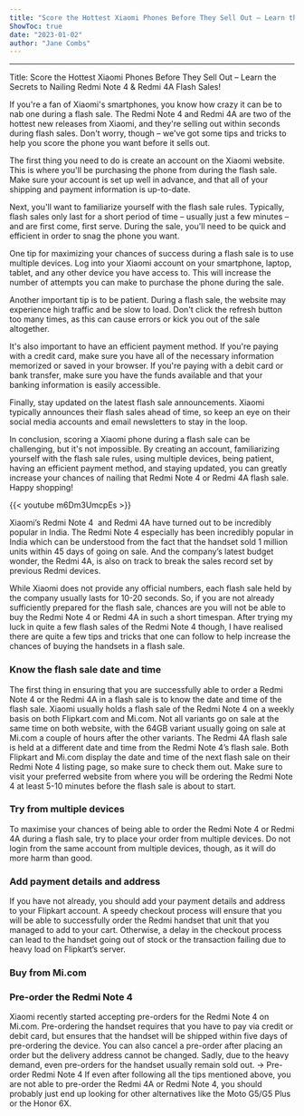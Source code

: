 ```yaml
---
title: "Score the Hottest Xiaomi Phones Before They Sell Out – Learn the Secrets to Nailing Redmi Note 4 & Redmi 4A Flash Sales!"
ShowToc: true 
date: "2023-01-02"
author: "Jane Combs"
---
```

*****
Title: Score the Hottest Xiaomi Phones Before They Sell Out – Learn the Secrets to Nailing Redmi Note 4 & Redmi 4A Flash Sales!

If you're a fan of Xiaomi's smartphones, you know how crazy it can be to nab one during a flash sale. The Redmi Note 4 and Redmi 4A are two of the hottest new releases from Xiaomi, and they're selling out within seconds during flash sales. Don't worry, though – we've got some tips and tricks to help you score the phone you want before it sells out.

The first thing you need to do is create an account on the Xiaomi website. This is where you'll be purchasing the phone from during the flash sale. Make sure your account is set up well in advance, and that all of your shipping and payment information is up-to-date.

Next, you'll want to familiarize yourself with the flash sale rules. Typically, flash sales only last for a short period of time – usually just a few minutes – and are first come, first serve. During the sale, you'll need to be quick and efficient in order to snag the phone you want.

One tip for maximizing your chances of success during a flash sale is to use multiple devices. Log into your Xiaomi account on your smartphone, laptop, tablet, and any other device you have access to. This will increase the number of attempts you can make to purchase the phone during the sale.

Another important tip is to be patient. During a flash sale, the website may experience high traffic and be slow to load. Don't click the refresh button too many times, as this can cause errors or kick you out of the sale altogether.

It's also important to have an efficient payment method. If you're paying with a credit card, make sure you have all of the necessary information memorized or saved in your browser. If you're paying with a debit card or bank transfer, make sure you have the funds available and that your banking information is easily accessible.

Finally, stay updated on the latest flash sale announcements. Xiaomi typically announces their flash sales ahead of time, so keep an eye on their social media accounts and email newsletters to stay in the loop.

In conclusion, scoring a Xiaomi phone during a flash sale can be challenging, but it's not impossible. By creating an account, familiarizing yourself with the flash sale rules, using multiple devices, being patient, having an efficient payment method, and staying updated, you can greatly increase your chances of nailing that Redmi Note 4 or Redmi 4A flash sale. Happy shopping!

{{< youtube m6Dm3UmcpEs >}} 



Xiaomi’s Redmi Note 4  and Redmi 4A have turned out to be incredibly popular in India. The Redmi Note 4 especially has been incredibly popular in India which can be understood from the fact that the handset sold 1 million units within 45 days of going on sale. And the company’s latest budget wonder, the Redmi 4A, is also on track to break the sales record set by previous Redmi devices.

While Xiaomi does not provide any official numbers, each flash sale held by the company usually lasts for 10-20 seconds. So, if you are not already sufficiently prepared for the flash sale, chances are you will not be able to buy the Redmi Note 4 or Redmi 4A in such a short timespan. After trying my luck in quite a few flash sales of the Redmi Note 4 though, I have realised there are quite a few tips and tricks that one can follow to help increase the chances of buying the handsets in a flash sale.

 
### Know the flash sale date and time


The first thing in ensuring that you are successfully able to order a Redmi Note 4 or the Redmi 4A in a flash sale is to know the date and time of the flash sale.
Xiaomi usually holds a flash sale of the Redmi Note 4 on a weekly basis on both Flipkart.com and Mi.com. Not all variants go on sale at the same time on both website, with the 64GB variant usually going on sale at Mi.com a couple of hours after the other variants. The Redmi 4A flash sale is held at a different date and time from the Redmi Note 4’s flash sale.
Both Flipkart and Mi.com display the date and time of the next flash sale on their Redmi Note 4 listing page, so make sure to check them out. Make sure to visit your preferred website from where you will be ordering the Redmi Note 4 at least 5-10 minutes before the flash sale is about to start.

 
### Try from multiple devices


To maximise your chances of being able to order the Redmi Note 4 or Redmi 4A during a flash sale, try to place your order from multiple devices. Do not login from the same account from multiple devices, though, as it will do more harm than good.

 
### Add payment details and address


If you have not already, you should add your payment details and address to your Flipkart account. A speedy checkout process will ensure that you will be able to successfully order the Redmi handset that unit that you managed to add to your cart. Otherwise, a delay in the checkout process can lead to the handset going out of stock or the transaction failing due to heavy load on Flipkart’s server.

 
### Buy from Mi.com
 
### Pre-order the Redmi Note 4


Xiaomi recently started accepting pre-orders for the Redmi Note 4 on Mi.com. Pre-ordering the handset requires that you have to pay via credit or debit card, but ensures that the handset will be shipped within five days of pre-ordering the device. You can also cancel a pre-order after placing an order but the delivery address cannot be changed.
Sadly, due to the heavy demand, even pre-orders for the handset usually remain sold out.
→ Pre-order Redmi Note 4
If even after following all the tips mentioned above, you are not able to pre-order the Redmi 4A or Redmi Note 4, you should probably just end up looking for other alternatives like the Moto G5/G5 Plus or the Honor 6X.





